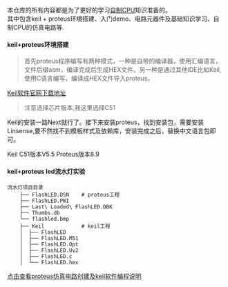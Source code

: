 本仓库的所有内容都是为了更好的学习[自制CPU](https://github.com/ymm135/TD4-4BIT-CPU)知识准备的。  
其中包含keil + proteus环境搭建、入门demo、电路元器件及基础知识学习、自制CPU的仿真电路等.
  
#### keil+proteus环境搭建
> 首先proteus程序编写有两种模式，一种是自带的编译器，使用汇编语言，文件后缀asm，编译完成后生成HEX文件。另一种是通过其他IDE比如Keil,使用C语言编写，编译成HEX文件导入proteus。

[Keil软件官网下载地址](https://www.keil.com/download/product/)  
> 注意选择芯片版本,我这里选择C51  

Keil的安装一路Next就行了。接下来安装proteus，找到安装包，需要安装Linsense,要不然找不到模板样式及依赖库，安装完成之后，替换中文语言包即可。  

Keil C51版本V5.5
Proteus版本8.9

#### keil+proteus led流水灯实验  

```
流水灯项目目录
    ├── FlashLED.DSN    # proteus工程
    ├── FlashLED.PWI
    ├── Last\ Loaded\ FlashLED.DBK
    ├── Thumbs.db
    └── flashled.bmp
    ├── Keil            # keil工程
    │  ├── FlashLED
    │  ├── FlashLED.M51
    │  ├── FlashLED.Opt
    │  ├── FlashLED.Uv2
    │  ├── FlashLED.c
    │  └── FlashLED.hex
```
[点击查看proteus仿真电路创建及keil软件编程说明](./流水灯/flash-led.md)
